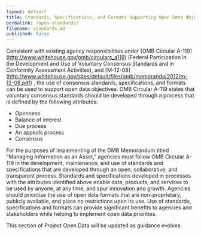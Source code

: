 ```yaml
---
layout: default
title: Standards, Specifications, and Formats Supporting Open Data Objectives
permalink: /open-standards/
filename: standards.md
published: false
---
```


Consistent with existing agency responsibilities under [OMB Circular A-119] (http://www.whitehouse.gov/omb/circulars_a119)  (Federal Participation in the Development and Use of Voluntary Consensus Standards and in Conformity Assessment Activities), and [M-12-08] (http://www.whitehouse.gov/sites/default/files/omb/memoranda/2012/m-12-08.pdf) , the use of consensus standards, specifications, and formats can be used to support open data objectives. OMB Circular A-119 states that voluntary consensus standards should be developed through a process that is defined by the following attributes: 

* Openness
* Balance of interest
* Due process
* An appeals process
* Consensus

For the purposes of implementing of the OMB Memorandum titled “Managing Information as an Asset,” agencies must follow OMB Circular A-119 in the development, maintenance, and use of standards and specifications that are developed through an open, collaborative, and transparent process. Standards and specifications developed in processes with the attributes identified above enable data, products, and services to be used by anyone, at any time, and spur innovation and growth. Agencies should prioritize the use of open data formats that are non-proprietary, publicly available, and place no restrictions upon its use. Use of standards, specifications and formats can provide significant benefits to agencies and stakeholders while helping to implement open data priorities. 

This section of Project Open Data will be updated as guidance evolves.
